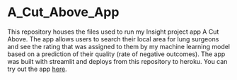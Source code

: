 # A_Cut_Above_App

This repository houses the files used to run my Insight project app A Cut Above. The app allows users to search their local area for lung surgeons and see the rating that was assigned to them by my machine learning model based on a prediction of their quality (rate of negative outcomes). The app was built with streamlit and deploys from this repository to heroku. You can try out the app [here](cut-above.herokuapp.com).
